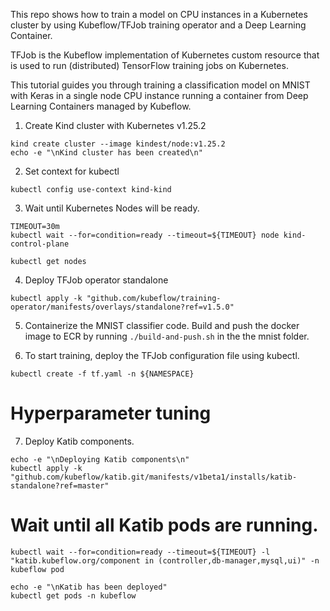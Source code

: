 
This repo shows how to train a model on CPU instances in a Kubernetes cluster by using Kubeflow/TFJob training operator and a Deep Learning Container. 

TFJob is the Kubeflow implementation of Kubernetes custom resource that is used to run (distributed) TensorFlow training jobs on Kubernetes.

This tutorial guides you through training a classification model on MNIST with Keras in a single node CPU instance running a container from Deep Learning Containers managed by Kubeflow.


1. Create Kind cluster with Kubernetes v1.25.2
```
kind create cluster --image kindest/node:v1.25.2
echo -e "\nKind cluster has been created\n"
```

2. Set context for kubectl
```
kubectl config use-context kind-kind
```

3. Wait until Kubernetes Nodes will be ready.
```
TIMEOUT=30m
kubectl wait --for=condition=ready --timeout=${TIMEOUT} node kind-control-plane

kubectl get nodes
```

4. Deploy TFJob operator standalone
```
kubectl apply -k "github.com/kubeflow/training-operator/manifests/overlays/standalone?ref=v1.5.0"
```

5. Containerize the MNIST classifier code. Build and push the docker image to ECR by running ```./build-and-push.sh``` in the the mnist folder.

6. To start training, deploy the TFJob configuration file using kubectl.
```
kubectl create -f tf.yaml -n ${NAMESPACE}
```


# Hyperparameter tuning

7. Deploy Katib components.
```
echo -e "\nDeploying Katib components\n"
kubectl apply -k "github.com/kubeflow/katib.git/manifests/v1beta1/installs/katib-standalone?ref=master"
```

# Wait until all Katib pods are running.
```
kubectl wait --for=condition=ready --timeout=${TIMEOUT} -l "katib.kubeflow.org/component in (controller,db-manager,mysql,ui)" -n kubeflow pod

echo -e "\nKatib has been deployed"
kubectl get pods -n kubeflow
```
